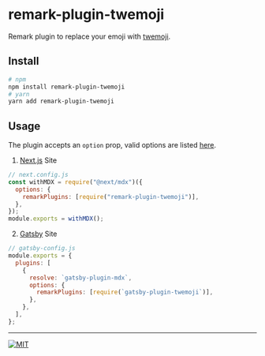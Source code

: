 # remark-plugin-twemoji

Remark plugin to replace your emoji with [twemoji](https://github.com/twitter/twemoji).

## Install

```bash
# npm
npm install remark-plugin-twemoji
# yarn
yarn add remark-plugin-twemoji
```

## Usage

The plugin accepts an `option` prop, valid options are listed [here](https://github.com/twitter/twemoji#object-as-parameter).

1. [Next.js](https://nextjs.org/) Site

```js
// next.config.js
const withMDX = require("@next/mdx")({
  options: {
    remarkPlugins: [require("remark-plugin-twemoji")],
  },
});
module.exports = withMDX();
```

2. [Gatsby](https://www.gatsbyjs.org/) Site

```js
// gatsby-config.js
module.exports = {
  plugins: [
    {
      resolve: `gatsby-plugin-mdx`,
      options: {
        remarkPlugins: [require(`gatsby-plugin-twemoji`)],
      },
    },
  ],
};
```

---

[![MIT](https://img.shields.io/badge/license-MIT-0a0a0a.svg?style=flat&colorA=0a0a0a)](LICENSE)
